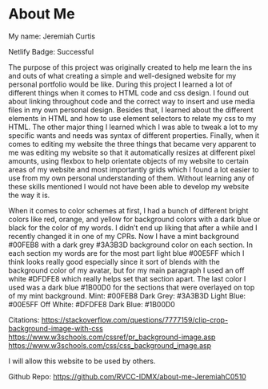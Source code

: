 # About Me

My name: Jeremiah Curtis

Netlify Badge: Successful

The purpose of this project was originally created to help me learn the ins and outs of what creating a simple and well-designed website for my personal portfolio would be like. During this project I learned a lot of different things when it comes to HTML code and css design. I found out about linking throughout code and the correct way to insert and use media files in my own personal design. Besides that, I learned about the different elements in HTML and how to use element selectors to relate my css to my HTML. The other major thing I learned which I was able to tweak a lot to my specific wants and needs was syntax of different properties. Finally, when it comes to editing my website the three things that became very apparent to me was editing my website so that it automatically resizes at different pixel amounts, using flexbox to help orientate objects of my website to certain areas of my website and most importantly grids which I found a lot easier to use from my own personal understanding of them. Without learning any of these skills mentioned I would not have been able to develop my website the way it is.

When it comes to color schemes at first, I had a bunch of different bright colors like red, orange, and yellow for background colors with a dark blue or black for the color of my words. I didn’t end up liking that after a while and I recently changed it in one of my CPRs. Now I have a mint background #00FEB8 with a dark grey #3A3B3D background color on each section. In each section my words are for the most part light blue #00E5FF which I think looks really good especially since it sort of blends with the background color of my avatar, but for my main paragraph I used an off white #DFDFE8 which really helps set that section apart. The last color I used was a dark blue #1B00D0 for the sections that were overlayed on top of my mint background.
Mint: #00FEB8
Dark Grey: #3A3B3D
Light Blue: #00E5FF
Off White: #DFDFE8
Dark Blue: #1B00D0

Citations:
https://stackoverflow.com/questions/7777159/clip-crop-background-image-with-css
https://www.w3schools.com/cssref/pr_background-image.asp
https://www.w3schools.com/css/css_background_image.asp

I will allow this website to be used by others.

Github Repo: https://github.com/RVCC-IDMX/about-me-JeremiahC0510